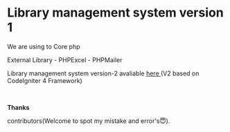 <h1>Library management system version 1</h1>

We are using to Core php

  External Library
      - PHPExcel
      - PHPMailer

Library management system version-2 avaliable <a href="https://github.com/virtualheart/LMS-V2">here </a>
 (V2 based on CodeIgniter 4 Framework)

<br>
 
 <b>Thanks</b>
  
 contributors(Welcome to spot my mistake and error's😇).
